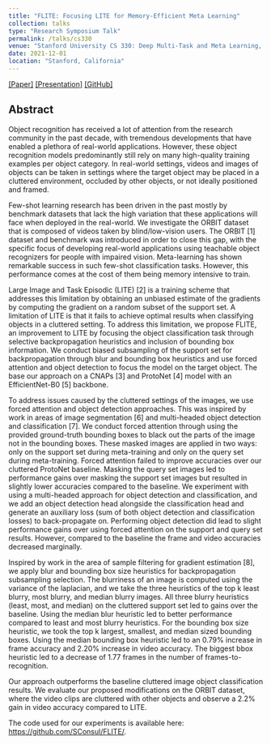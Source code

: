 ```yaml
---
title: "FLITE: Focusing LITE for Memory-Efficient Meta Learning"
collection: talks
type: "Research Symposium Talk"
permalink: /talks/cs330
venue: "Stanford University CS 330: Deep Multi-Task and Meta Learning, 2021"
date: 2021-12-01
location: "Stanford, California"
---
```

[[Paper]](https://sharanramjee.github.io/files/projects/cs330.pdf)
[[Presentation]](https://sharanramjee.github.io/files/talks/cs330.pdf)
[[GitHub]](https://github.com/SConsul/FLITE)

## Abstract
Object recognition has received a lot of attention from the research community in the past decade, with tremendous developments that have enabled a plethora of real-world applications. However, these object recognition models predominantly still rely on many high-quality training examples per object category. In real-world settings, videos and images of objects can be taken in settings where the target object may be placed in a cluttered environment, occluded by other objects, or not ideally positioned and framed.

Few-shot learning research has been driven in the past mostly by benchmark datasets that lack the high variation that these applications will face when deployed in the real-world. We investigate the ORBIT dataset that is composed of videos taken by blind/low-vision users. The ORBIT [1] dataset and benchmark was introduced in order to close this gap, with the specific focus of developing real-world applications using teachable object recognizers for people with impaired vision. Meta-learning has shown remarkable success in such few-shot classification tasks. However, this performance comes at the cost of them being memory intensive to train.

Large Image and Task Episodic (LITE) [2] is a training scheme that addresses this limitation by obtaining an unbiased estimate of the gradients by computing the gradient on a random subset of the support set. A limitation of LITE is that it fails to achieve optimal results when classifying objects in a cluttered setting. To address this limitation, we propose FLITE, an improvement to LITE by focusing the object classification task through selective backpropagation heuristics and inclusion of bounding box information. We conduct biased subsampling of the support set for backpropagation through blur and bounding box heuristics and use forced attention and object detection to focus the model on the target object. The base our approach on a CNAPs [3] and ProtoNet [4] model with an EfficientNet-B0 [5] backbone.


To address issues caused by the cluttered settings of the images, we use forced attention and object detection approaches. This was inspired by work in areas of image segmentation [6] and multi-headed object detection and classification [7]. We conduct forced attention through using the provided ground-truth bounding boxes to black out the parts of the image not in the bounding boxes. These masked images are applied in two ways: only on the support set during meta-training and only on the query set during meta-training. Forced attention failed to improve accuracies over our cluttered ProtoNet baseline. Masking the query set images led to performance gains over masking the support set images but resulted in slightly lower accuracies compared to the baseline. We experiment with using a multi-headed approach for object detection and classification, and we add an object detection head alongside the classification head and generate an auxiliary loss (sum of both object detection and classification losses) to back-propagate on. Performing object detection did lead to slight performance gains over using forced attention on the support and query set results. However, compared to the baseline the frame and video accuracies decreased marginally.

Inspired by work in the area of sample filtering for gradient estimation [8], we apply blur and bounding box size heuristics for backpropagation subsampling selection. The blurriness of an image is computed using the variance of the laplacian, and we take the three heuristics of the top k least blurry, most blurry, and median blurry images. All three blurry heuristics (least, most, and median) on the cluttered support set led to gains over the baseline. Using the median blur heuristic led to better performance compared to least and most blurry heuristics. For the bounding box size heuristic, we took the top k largest, smallest, and median sized bounding boxes. Using the median bounding box heuristic led to an 0.79% increase in frame accuracy and 2.20% increase in video accuracy. The biggest bbox heuristic led to a decrease of 1.77 frames in the number of frames-to-recognition.

Our approach outperforms the baseline cluttered image object classification results. We evaluate our proposed modifications on the ORBIT dataset, where the video clips are cluttered with other objects and observe a 2.2% gain in video accuracy compared to LITE.

The code used for our experiments is available here: https://github.com/SConsul/FLITE/.
